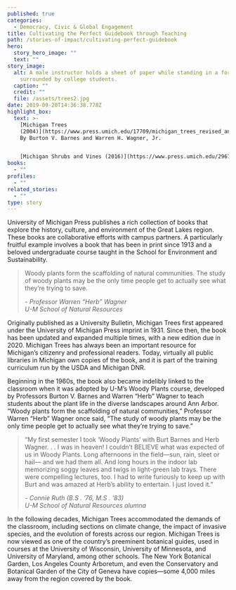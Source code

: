 ```yaml
---
published: true
categories:
  - Democracy, Civic & Global Engagement
title: Cultivating the Perfect Guidebook through Teaching
path: /stories-of-impact/cultivating-perfect-guidebook
hero:
  story_hero_image: ""
  text: ""
story_image:
  alt: A male instructor holds a sheet of paper while standing in a forest
    surrounded by college students.
  caption: ""
  credit: ""
  file: /assets/trees2.jpg
date: 2019-09-20T14:36:38.778Z
highlight_box:
  text: >-
    [Michigan Trees
    (2004)](https://www.press.umich.edu/17709/michigan_trees_revised_and_updated)
    By Burton V. Barnes and Warren H. Wagner, Jr.


    [Michigan Shrubs and Vines (2016)](https://www.press.umich.edu/296735/michigan_shrubs_and_vines) By Burton V. Barnes and Warren H. Wagner, Jr.
books:
  - ""
profiles:
  - ""
related_stories:
  - ""
type: story
---
```

University of Michigan Press publishes a rich collection of books that explore the history, culture, and environment of the Great Lakes region. These books are collaborative efforts with campus partners. A particularly fruitful example involves a book that has been in print since 1913 and a beloved undergraduate course taught in the School for Environment and Sustainability.

<blockquote class="quote floated yellow"><p>Woody plants form the scaffolding of natural communities. The study of woody plants may be the only time people get to actually see what they’re trying to save. 
 </p><footer><cite>- Professor Warren “Herb” Wagner<br>U-M School of Natural Resources</cite></footer></blockquote>

Originally published as a University Bulletin, Michigan Trees first appeared under the University of Michigan Press imprint in 1931. Since then, the book has been updated and expanded multiple times, with a new edition due in 2020. Michigan Trees has always been an important resource for Michigan’s citizenry and professional readers. Today, virtually all public libraries in Michigan own copies of the book, and it is part of the training curriculum run by the USDA and Michigan DNR.

Beginning in the 1960s, the book also became indelibly linked to the classroom when it was adopted by U-M’s Woody Plants course, developed by Professors Burton V. Barnes and Warren “Herb” Wagner to teach students about the plant life in the diverse landscapes around Ann Arbor. “Woody plants form the scaffolding of natural communities,” Professor Warren “Herb” Wagner once said, “The study of woody plants may be the only time people get to actually see what they’re trying to save.”

<blockquote class="quote full blue"><p>“My first semester I took ‘Woody Plants’ with Burt Barnes and Herb Wagner. . . I was in heaven! I couldn’t BELIEVE what was expected of us in Woody Plants. Long afternoons in the field—sun, rain, sleet or hail— and we had them all. And long hours in the indoor lab memorizing soggy leaves and twigs in light-green lab trays. There were compelling lectures, too. I had to write furiously to keep up with Burt and was amazed at Herb’s ability to entertain. I just loved it.”
 </p><footer><cite>- Connie Ruth (B.S . ’76, M.S . ’83)<br>U-M School of Natural Resources alumna </cite></footer></blockquote>

In the following decades, Michigan Trees accommodated the demands of the classroom, including sections on climate change, the impact of invasive species, and the evolution of forests across our region. Michigan Trees is now viewed as one of the country’s preeminent botanical guides, used in courses at the University of Wisconsin, University of Minnesota, and University of Maryland, among other schools. The New York Botanical Garden, Los Angeles County Arboretum, and even the Conservatory and Botanical Garden of the City of Geneva have copies—some 4,000 miles away from the region covered by the book.
